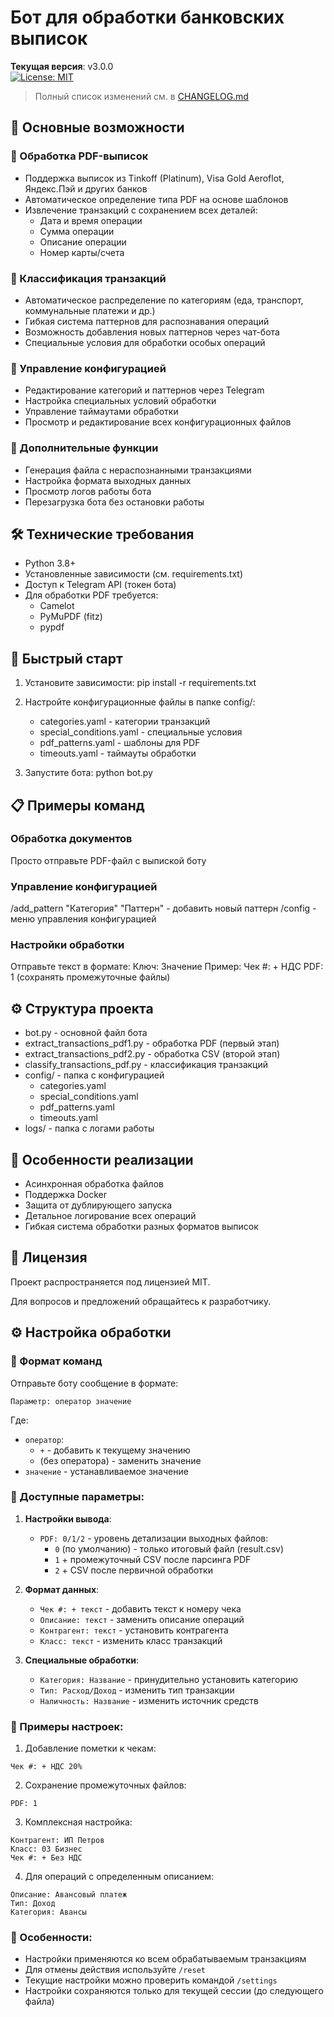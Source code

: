 # Бот для обработки банковских выписок

**Текущая версия**: v3.0.0  
[![License: MIT](https://img.shields.io/badge/License-MIT-yellow.svg)](https://opensource.org/licenses/MIT)

> Полный список изменений см. в [CHANGELOG.md](CHANGELOG.md)

## 📌 Основные возможности

### 🔹 Обработка PDF-выписок
- Поддержка выписок из Tinkoff (Platinum), Visa Gold Aeroflot, Яндекс.Пэй и других банков
- Автоматическое определение типа PDF на основе шаблонов
- Извлечение транзакций с сохранением всех деталей:
  - Дата и время операции
  - Сумма операции
  - Описание операции
  - Номер карты/счета

### 🔹 Классификация транзакций
- Автоматическое распределение по категориям (еда, транспорт, коммунальные платежи и др.)
- Гибкая система паттернов для распознавания операций
- Возможность добавления новых паттернов через чат-бота
- Специальные условия для обработки особых операций

### 🔹 Управление конфигурацией
- Редактирование категорий и паттернов через Telegram
- Настройка специальных условий обработки
- Управление таймаутами обработки
- Просмотр и редактирование всех конфигурационных файлов

### 🔹 Дополнительные функции
- Генерация файла с нераспознанными транзакциями
- Настройка формата выходных данных
- Просмотр логов работы бота
- Перезагрузка бота без остановки работы

## 🛠 Технические требования
- Python 3.8+
- Установленные зависимости (см. requirements.txt)
- Доступ к Telegram API (токен бота)
- Для обработки PDF требуется:
  - Camelot
  - PyMuPDF (fitz)
  - pypdf

## 🚀 Быстрый старт

1. Установите зависимости:
   pip install -r requirements.txt

2. Настройте конфигурационные файлы в папке config/:
   - categories.yaml - категории транзакций
   - special_conditions.yaml - специальные условия
   - pdf_patterns.yaml - шаблоны для PDF
   - timeouts.yaml - таймауты обработки

3. Запустите бота:
   python bot.py

## 📋 Примеры команд

### Обработка документов
Просто отправьте PDF-файл с выпиской боту

### Управление конфигурацией
/add_pattern "Категория" "Паттерн" - добавить новый паттерн
/config - меню управления конфигурацией

### Настройки обработки
Отправьте текст в формате:
Ключ: Значение
Пример:
Чек #: + НДС
PDF: 1 (сохранять промежуточные файлы)

## ⚙ Структура проекта
- bot.py - основной файл бота
- extract_transactions_pdf1.py - обработка PDF (первый этап)
- extract_transactions_pdf2.py - обработка CSV (второй этап)
- classify_transactions_pdf.py - классификация транзакций
- config/ - папка с конфигурацией
  - categories.yaml
  - special_conditions.yaml
  - pdf_patterns.yaml
  - timeouts.yaml
- logs/ - папка с логами работы

## 📌 Особенности реализации
- Асинхронная обработка файлов
- Поддержка Docker
- Защита от дублирующего запуска
- Детальное логирование всех операций
- Гибкая система обработки разных форматов выписок

## 📄 Лицензия
Проект распространяется под лицензией MIT.

Для вопросов и предложений обращайтесь к разработчику.



## ⚙ Настройка обработки

### 🔹 Формат команд
Отправьте боту сообщение в формате:
```
Параметр: оператор значение
```
Где:
- `оператор`:
  - `+` - добавить к текущему значению
  - (без оператора) - заменить значение
- `значение` - устанавливаемое значение

### 🔹 Доступные параметры:

1. **Настройки вывода**:
   - `PDF: 0/1/2` - уровень детализации выходных файлов:
     - `0` (по умолчанию) - только итоговый файл (result.csv)
     - `1` + промежуточный CSV после парсинга PDF
     - `2` + CSV после первичной обработки

2. **Формат данных**:
   - `Чек #: + текст` - добавить текст к номеру чека
   - `Описание: текст` - заменить описание операций
   - `Контрагент: текст` - установить контрагента
   - `Класс: текст` - изменить класс транзакций

3. **Специальные обработки**:
   - `Категория: Название` - принудительно установить категорию
   - `Тип: Расход/Доход` - изменить тип транзакции
   - `Наличность: Название` - изменить источник средств

### 🔹 Примеры настроек:

1. Добавление пометки к чекам:
```
Чек #: + НДС 20%
```

2. Сохранение промежуточных файлов:
```
PDF: 1
```

3. Комплексная настройка:
```
Контрагент: ИП Петров
Класс: 03 Бизнес
Чек #: + Без НДС
```

4. Для операций с определенным описанием:
```
Описание: Авансовый платеж
Тип: Доход
Категория: Авансы
```

### 🔹 Особенности:
- Настройки применяются ко всем обрабатываемым транзакциям
- Для отмены действия используйте `/reset`
- Текущие настройки можно проверить командой `/settings`
- Настройки сохраняются только для текущей сессии (до следующего файла)
